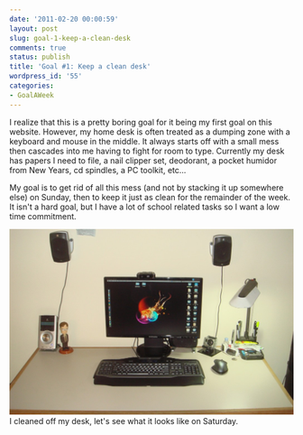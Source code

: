 ```yaml
---
date: '2011-02-20 00:00:59'
layout: post
slug: goal-1-keep-a-clean-desk
comments: true
status: publish
title: 'Goal #1: Keep a clean desk'
wordpress_id: '55'
categories:
- GoalAWeek
---
```


I realize that this is a pretty boring goal for it being my first goal on this website. However, my home desk is often treated as a dumping zone with a keyboard and mouse in the middle. It always starts off with a small mess then cascades into me having to fight for room to type. Currently my desk has papers I need to file, a nail clipper set, deodorant, a pocket humidor from New Years, cd spindles, a PC toolkit, etc...

My goal is to get rid of all this mess (and not by stacking it up somewhere else) on Sunday, then to keep it just as clean for the remainder of the week. It isn't a hard goal, but I have a lot of school related tasks so I want a low time commitment.


[![](/assets/img/posts/Goal01-CleanDesk-1024x669.jpg)](/assets/img/posts/Goal01-CleanDesk.jpg)
I cleaned off my desk, let's see what it looks like on Saturday.
